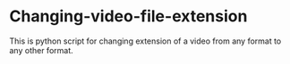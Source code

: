# Changing-video-file-extension
This is python script for changing extension of a video from any format to any other format.
